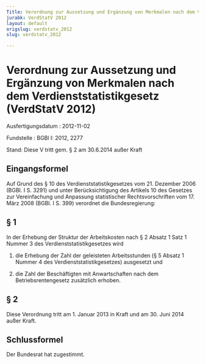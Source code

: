 ```yaml
---
Title: Verordnung zur Aussetzung und Ergänzung von Merkmalen nach dem Verdienststatistikgesetz
jurabk: VerdStatV 2012
layout: default
origslug: verdstatv_2012
slug: verdstatv_2012

---
```


# Verordnung zur Aussetzung und Ergänzung von Merkmalen nach dem Verdienststatistikgesetz (VerdStatV 2012)

Ausfertigungsdatum
:   2012-11-02

Fundstelle
:   BGBl I: 2012, 2277

Stand: Diese V tritt gem. § 2 am 30.6.2014 außer Kraft

## Eingangsformel

Auf Grund des § 10 des Verdienststatistikgesetzes vom 21. Dezember
2006 (BGBl. I S. 3291) und unter Berücksichtigung des Artikels 10 des
Gesetzes zur Vereinfachung und Anpassung statistischer
Rechtsvorschriften vom 17. März 2008 (BGBl. I S. 399) verordnet die
Bundesregierung:

## § 1

In der Erhebung der Struktur der Arbeitskosten nach § 2 Absatz 1 Satz
1 Nummer 3 des Verdienststatistikgesetzes wird

1.  die Erhebung der Zahl der geleisteten Arbeitsstunden (§ 5 Absatz 1
    Nummer 4 des Verdienststatistikgesetzes) ausgesetzt und


2.  die Zahl der Beschäftigten mit Anwartschaften nach dem
    Betriebsrentengesetz zusätzlich erhoben.

## § 2

Diese Verordnung tritt am 1. Januar 2013 in Kraft und am 30. Juni 2014
außer Kraft.

## Schlussformel

Der Bundesrat hat zugestimmt.

